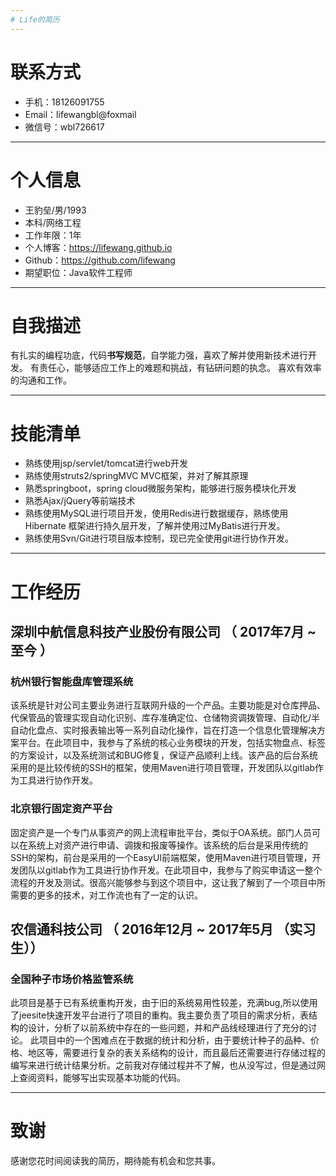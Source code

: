 ```yaml
---
# Life的简历
---
```

# 联系方式

- 手机：18126091755 
- Email：lifewangbl@foxmail
- 微信号：wbl726617
---

# 个人信息

 - 王豹垒/男/1993
 - 本科/网络工程
 - 工作年限：1年
 - 个人博客：https://lifewang.github.io
 - Github：https://github.com/lifewang
 - 期望职位：Java软件工程师

---

# 自我描述
有扎实的编程功底，代码**书写规范**，自学能力强，喜欢了解并使用新技术进行开发。
有责任心，能够适应工作上的难题和挑战，有钻研问题的执念。
喜欢有效率的沟通和工作。

---
# 技能清单

- 熟练使用jsp/servlet/tomcat进行web开发
- 熟练使用struts2/springMVC MVC框架，并对了解其原理
- 熟悉springboot，spring cloud微服务架构，能够进行服务模块化开发
- 熟悉Ajax/jQuery等前端技术
- 熟练使用MySQL进行项目开发，使用Redis进行数据缓存，熟练使用Hibernate 框架进行持久层开发，了解并使用过MyBatis进行开发。
- 熟练使用Svn/Git进行项目版本控制，现已完全使用git进行协作开发。

---

# 工作经历

## 深圳中航信息科技产业股份有限公司 （ 2017年7月 ~ 至今 ）

### 杭州银行智能盘库管理系统

该系统是针对公司主要业务进行互联网升级的一个产品。主要功能是对仓库押品、代保管品的管理实现自动化识别、库存准确定位、仓储物资调拨管理、自动化/半自动化盘点、实时报表输出等一系列自动化操作，旨在打造一个信息化管理解决方案平台。在此项目中，我参与了系统的核心业务模块的开发，包括实物盘点、标签的方案设计，以及系统测试和BUG修复，保证产品顺利上线。该产品的后台系统采用的是比较传统的SSH的框架，使用Maven进行项目管理，开发团队以gitlab作为工具进行协作开发。

### 北京银行固定资产平台

固定资产是一个专门从事资产的网上流程审批平台，类似于OA系统。部门人员可以在系统上对资产进行申请、调拨和报废等操作。该系统的后台是采用传统的SSH的架构，前台是采用的一个EasyUI前端框架，使用Maven进行项目管理，开发团队以gitlab作为工具进行协作开发。在此项目中，我参与了购买申请这一整个流程的开发及测试。很高兴能够参与到这个项目中，这让我了解到了一个项目中所需要的更多的技术，对工作流也有了一定的认识。

## 农信通科技公司 （ 2016年12月 ~ 2017年5月 （实习生））

### 全国种子市场价格监管系统

此项目是基于已有系统重构开发，由于旧的系统易用性较差，充满bug,所以使用了jeesite快速开发平台进行了项目的重构。我主要负责了项目的需求分析，表结构的设计，分析了以前系统中存在的一些问题，并和产品线经理进行了充分的讨论。 此项目中的一个困难点在于数据的统计和分析，由于要统计种子的品种、价格、地区等，需要进行复杂的表关系结构的设计，而且最后还需要进行存储过程的编写来进行统计结果分析。之前我对存储过程并不了解，也从没写过，但是通过网上查阅资料，能够写出实现基本功能的代码。

---
# 致谢
感谢您花时间阅读我的简历，期待能有机会和您共事。
